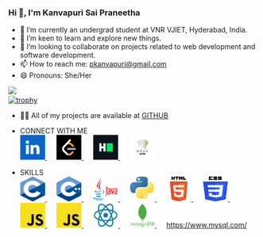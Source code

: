 ### Hi 👋, I'm Kanvapuri Sai Praneetha

- 🔭 I’m currently an undergrad student at VNR VJIET, Hyderabad, India.
- 🌱 I’m keen to learn and explore new things.
- 👯 I’m looking to collaborate on projects related to web development and software development.
- 📫 How to reach me: pkanvapuri@gmail.com  
- 😄 Pronouns: She/Her

  
![](https://komarev.com/ghpvc/?username=PKANVAPURI&color=9361e8)  
[![trophy](https://github-profile-trophy.vercel.app/?username=PKANVAPURI)]([https://github.com/ryo-ma/github-profile-trophy](https://github.com/PKANVAPURI/github-profile-trophy))

- 👨‍💻 All of my projects are available at [GITHUB](https://github.com/PKANVAPURI?tab=repositories)

- CONNECT WITH ME  
  <a href="https://www.linkedin.com/in/sai-praneetha-kanvapuri/">
  <img src="https://github.com/PKANVAPURI/PKANVAPURI/blob/main/images/Linkedin.png" alt="Linkedin logo" width="50" height="50">
  </a>&nbsp;&nbsp;&nbsp;&nbsp;
  <a href="https://leetcode.com/u/kanvapuri_sai_praneetha/">
  <img src="https://github.com/PKANVAPURI/PKANVAPURI/blob/main/images/leetcode.png" alt="Leetcode logo" width="50" height="50">
  </a>&nbsp;&nbsp;&nbsp;&nbsp;
  <a href="https://www.hackerrank.com/profile/pkanvapuri">
  <img src="https://github.com/PKANVAPURI/PKANVAPURI/blob/main/images/hackerrank.png" alt="Hackerrank logo" width="50" height="50">
  </a>&nbsp;&nbsp;&nbsp;&nbsp;
  <a href="https://www.codechef.com/users/praneethak">
  <img src="https://github.com/PKANVAPURI/PKANVAPURI/blob/main/images/codechef.jpeg" alt="Codechef logo" width="50" height="50">
  </a>
- SKILLS  
  <a href="https://devdocs.io/c/">
  <img src="https://github.com/PKANVAPURI/PKANVAPURI/blob/main/images/C.png" alt="C Logo" width="50" height="50">
  </a>&nbsp;&nbsp;&nbsp;&nbsp;
  <a href="https://devdocs.io/cpp/">
  <img src="https://github.com/PKANVAPURI/PKANVAPURI/blob/main/images/c%2B%2B.png" alt=" logo" width="50" height="50">
  </a>&nbsp;&nbsp;&nbsp;&nbsp;
  <a href="https://docs.oracle.com/en/java/">
  <img src="https://github.com/PKANVAPURI/PKANVAPURI/blob/main/images/java.png" alt=" logo" width="50" height="50">
  </a>&nbsp;&nbsp;&nbsp;&nbsp;
  <a href="https://docs.python.org/3/">
  <img src="https://github.com/PKANVAPURI/PKANVAPURI/blob/main/images/python.jpeg" alt=" logo" width="50" height="50">
  </a>&nbsp;&nbsp;&nbsp;&nbsp;
  <a href="https://html.com/">
  <img src="https://github.com/PKANVAPURI/PKANVAPURI/blob/main/images/html.png" alt=" logo" width="50" height="50">
  </a>&nbsp;&nbsp;&nbsp;&nbsp;
  <a href="https://www.w3.org/Style/CSS/Overview.en.html">
  <img src="https://github.com/PKANVAPURI/PKANVAPURI/blob/main/images/css.png" alt=" logo" width="50" height="50">
  </a>&nbsp;&nbsp;&nbsp;&nbsp;
  <a href="https://getbootstrap.com/">
  <img src="https://github.com/PKANVAPURI/PKANVAPURI/blob/main/images/js.png" alt=" logo" width="50" height="50">
  </a>&nbsp;&nbsp;&nbsp;&nbsp;
  <a href="https://devdocs.io/javascript/">
  <img src="https://github.com/PKANVAPURI/PKANVAPURI/blob/main/images/js.png" alt=" logo" width="50" height="50">
  </a>&nbsp;&nbsp;&nbsp;&nbsp;
  <a href="https://react.dev/">
  <img src="https://github.com/PKANVAPURI/PKANVAPURI/blob/main/images/react.png" alt=" logo" width="50" height="50">
  </a>&nbsp;&nbsp;&nbsp;&nbsp;
  <a href="https://www.mongodb.com/">
  <img src="https://github.com/PKANVAPURI/PKANVAPURI/blob/main/images/mongodb.png" alt=" logo" width="50" height="50">
  </a>&nbsp;&nbsp;&nbsp;&nbsp;
  https://www.mysql.com/
  
  
  
  
  
  
  
